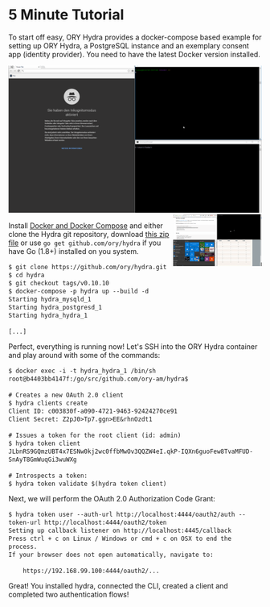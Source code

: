 # 5 Minute Tutorial

To start off easy, ORY Hydra provides a docker-compose based example for setting up ORY Hydra, a PostgreSQL instance
and an exemplary consent app (identity provider). You need to have the latest Docker version installed.

<img src="../images/oauth2-flow.gif" alt="OAuth2 Flow">

<img alt="Running the example" align="right" width="35%" src="../images/run-the-example.gif">

Install [Docker and Docker Compose](https://github.com/ory-am/hydra#installation) and either clone the Hydra git repository,
download [this zip file](https://github.com/ory-am/hydra/archive/master.zip) or use `go get github.com/ory/hydra` if you have Go (1.8+) installed on you system.

```
$ git clone https://github.com/ory/hydra.git
$ cd hydra
$ git checkout tags/v0.10.10
$ docker-compose -p hydra up --build -d
Starting hydra_mysqld_1
Starting hydra_postgresd_1
Starting hydra_hydra_1

[...]
```

Perfect, everything is running now! Let's SSH into the ORY Hydra container and play around with some of the commands:

```
$ docker exec -i -t hydra_hydra_1 /bin/sh
root@b4403bb4147f:/go/src/github.com/ory-am/hydra$

# Creates a new OAuth 2.0 client
$ hydra clients create
Client ID: c003830f-a090-4721-9463-92424270ce91
Client Secret: Z2pJ0>Tp7.ggn>EE&rhnOzdt1

# Issues a token for the root client (id: admin)
$ hydra token client
JLbnRS9GQmzUBT4x7ESNw0kj2wc0ffbMwOv3QQZW4eI.qkP-IQXn6guoFew8TvaMFUD-SnAyT8GmWuqGi3wuWXg

# Introspects a token:
$ hydra token validate $(hydra token client)
```

Next, we will perform the OAuth 2.0 Authorization Code Grant:

```
$ hydra token user --auth-url http://localhost:4444/oauth2/auth --token-url http://localhost:4444/oauth2/token
Setting up callback listener on http://localhost:4445/callback
Press ctrl + c on Linux / Windows or cmd + c on OSX to end the process.
If your browser does not open automatically, navigate to:

    https://192.168.99.100:4444/oauth2/...
```

Great! You installed hydra, connected the CLI, created a client and completed two authentication flows!
